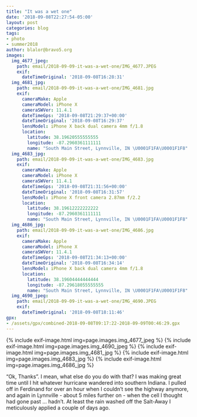 ```yaml
---
title: "It was a wet one"
date: '2018-09-08T22:27:54-05:00'
layout: post
categories: blog
tags:
- photo
- summer2018
author: blalor@bravo5.org
images:
  img_4677_jpeg:
    path: email/2018-09-09-it-was-a-wet-one/IMG_4677.JPEG
    exif:
      dateTimeOriginal: '2018-09-08T16:28:31'
  img_4681_jpg:
    path: email/2018-09-09-it-was-a-wet-one/IMG_4681.jpg
    exif:
      cameraMake: Apple
      cameraModel: iPhone X
      cameraSWVer: 11.4.1
      dateTimeGps: '2018-09-08T21:29:37+00:00'
      dateTimeOriginal: '2018-09-08T16:29:37'
      lensModel: iPhone X back dual camera 4mm f/1.8
      location:
        latitude: 38.19620555555555
        longitude: -87.2960361111111
        name: "South Main Street, Lynnville, IN \U0001F1FA\U0001F1F8"
  img_4683_jpg:
    path: email/2018-09-09-it-was-a-wet-one/IMG_4683.jpg
    exif:
      cameraMake: Apple
      cameraModel: iPhone X
      cameraSWVer: 11.4.1
      dateTimeGps: '2018-09-08T21:31:56+00:00'
      dateTimeOriginal: '2018-09-08T16:31:57'
      lensModel: iPhone X front camera 2.87mm f/2.2
      location:
        latitude: 38.19612222222222
        longitude: -87.2960361111111
        name: "South Main Street, Lynnville, IN \U0001F1FA\U0001F1F8"
  img_4686_jpg:
    path: email/2018-09-09-it-was-a-wet-one/IMG_4686.jpg
    exif:
      cameraMake: Apple
      cameraModel: iPhone X
      cameraSWVer: 11.4.1
      dateTimeGps: '2018-09-08T21:34:13+00:00'
      dateTimeOriginal: '2018-09-08T16:34:14'
      lensModel: iPhone X back dual camera 4mm f/1.8
      location:
        latitude: 38.19604444444444
        longitude: -87.29618055555555
        name: "South Main Street, Lynnville, IN \U0001F1FA\U0001F1F8"
  img_4690_jpeg:
    path: email/2018-09-09-it-was-a-wet-one/IMG_4690.JPEG
    exif:
      dateTimeOriginal: '2018-09-08T18:11:46'
gpx:
- /assets/gpx/combined-2018-09-08T09:17:22-2018-09-09T00:46:29.gpx
---
```


{% include exif-image.html img=page.images.img_4677_jpeg %}
{% include exif-image.html img=page.images.img_4690_jpeg %}
{% include exif-image.html img=page.images.img_4681_jpg %}
{% include exif-image.html img=page.images.img_4683_jpg %}
{% include exif-image.html img=page.images.img_4686_jpg %}

“Ok, Thanks”. I mean, what else do you do with that? I was making great time until I hit whatever hurricane wandered into southern Indiana. I pulled off in Ferdinand for over an hour when I couldn’t see the highway anymore, and again in Lynnville - about 5 miles further on - when the cell I thought had gone past … hadn’t. At least the rain washed off the Salt-Away I meticulously applied a couple of days ago. 
















